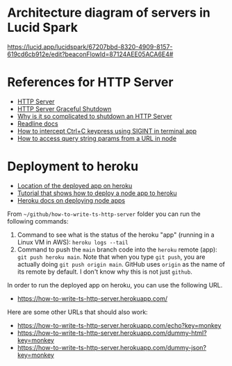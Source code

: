 # Architecture diagram of servers in Lucid Spark

https://lucid.app/lucidspark/67207bbd-8320-4909-8157-619cd6cb912e/edit?beaconFlowId=87124AEE05ACA6E4#

# References for HTTP Server

- [HTTP Server](https://www.w3schools.com/nodejs/nodejs_http.asp)
- [HTTP Server Graceful Shutdown](https://github.com/the-moebius/http-graceful-shutdown)
- [Why is it so complicated to shutdown an HTTP Server](https://stackoverflow.com/questions/14626636/how-do-i-shutdown-a-node-js-https-server-immediately)
- [Readline docs](https://nodejs.org/en/knowledge/command-line/how-to-prompt-for-command-line-input/)
- [How to intercept Ctrl+C keypress using SIGINT in terminal app](https://nodejs.org/api/process.html)
- [How to access query string params from a URL in node](https://nodejs.org/en/knowledge/HTTP/clients/how-to-access-query-string-parameters/)

# Deployment to heroku

- [Location of the deployed app on heroku](https://dashboard.heroku.com/apps/how-to-write-ts-http-server)
- [Tutorial that shows how to deploy a node app to heroku](https://dev.to/hte305/simple-deploy-typescript-application-to-heroku-5b6g)
- [Heroku docs on deploying node apps](https://devcenter.heroku.com/articles/deploying-nodejs#advanced-http-features)

From `~/github/how-to-write-ts-http-server` folder you can run the following commands:

1. Command to see what is the status of the heroku "app" (running in a Linux VM in AWS): `heroku logs --tail`
2. Command to push the `main` branch code into the `heroku` remote (app): `git push heroku main`. Note that when you
   type `git push`, you are actually doing `git push origin main`. GitHub uses `origin` as the name of its remote by
   default. I don't know why this is not just `github`.

In order to run the deployed app on heroku, you can use the following URL.

- https://how-to-write-ts-http-server.herokuapp.com/

Here are some other URLs that should also work:

- https://how-to-write-ts-http-server.herokuapp.com/echo?key=monkey
- https://how-to-write-ts-http-server.herokuapp.com/dummy-html?key=monkey
- https://how-to-write-ts-http-server.herokuapp.com/dummy-json?key=monkey
